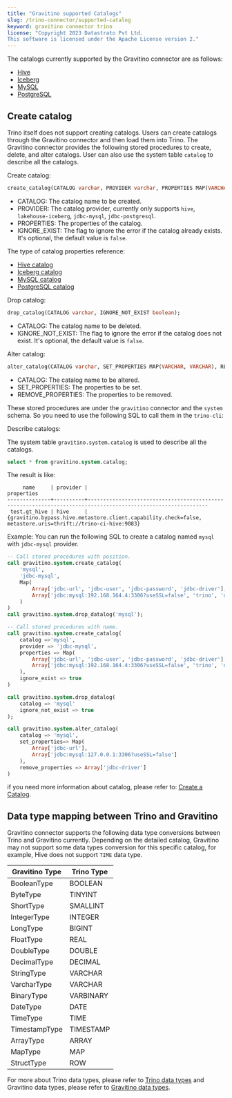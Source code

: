 ```yaml
---
title: "Gravitino supported Catalogs"
slug: /trino-connector/supported-catalog
keyword: gravitino connector trino
license: "Copyright 2023 Datastrato Pvt Ltd.
This software is licensed under the Apache License version 2."
---
```


The catalogs currently supported by the Gravitino connector are as follows:

- [Hive](catalog-hive.md)
- [Iceberg](catalog-iceberg.md)
- [MySQL](catalog-mysql.md)
- [PostgreSQL](catalog-postgresql.md)

## Create catalog

Trino itself does not support creating catalogs. 
Users can create catalogs through the Gravitino connector and then load them into Trino. 
The Gravitino connector provides the following stored procedures to create, delete, and alter catalogs.
User can also use the system table `catalog` to describe all the catalogs.

Create catalog:

```sql
create_catalog(CATALOG varchar, PROVIDER varchar, PROPERTIES MAP(VARCHAR, VARCHAR), IGNORE_EXIST boolean);
```

- CATALOG: The catalog name to be created.
- PROVIDER: The catalog provider, currently only supports `hive`, `lakehouse-iceberg`, `jdbc-mysql`, `jdbc-postgresql`.
- PROPERTIES: The properties of the catalog.
- IGNORE_EXIST: The flag to ignore the error if the catalog already exists. It's optional, the default value is `false`.

The type of catalog properties reference:
- [Hive catalog](../apache-hive-catalog.md#catalog-properties)
- [Iceberg catalog](../lakehouse-iceberg-catalog.md#catalog-properties)
- [MySQL catalog](../jdbc-mysql-catalog.md#catalog-properties)
- [PostgreSQL catalog](../jdbc-postgresql-catalog.md#catalog-properties)


Drop catalog:

```sql
drop_catalog(CATALOG varchar, IGNORE_NOT_EXIST boolean);
```

- CATALOG: The catalog name to be deleted.
- IGNORE_NOT_EXIST: The flag to ignore the error if the catalog does not exist. It's optional, the default value is `false`.


Alter catalog:

```sql
alter_catalog(CATALOG varchar, SET_PROPERTIES MAP(VARCHAR, VARCHAR), REMOVE_PROPERTIES ARRY[VARCHAR]);
```

- CATALOG: The catalog name to be altered.
- SET_PROPERTIES: The properties to be set.
- REMOVE_PROPERTIES: The properties to be removed.

These stored procedures are under the `gravitino` connector and the `system` schema.
So you need to use the following SQL to call them in the `trino-cli`:


Describe catalogs:

The system table `gravitino.system.catalog` is used to describe all the catalogs.

```sql
select * from gravitino.system.catalog;
```

The result is like:

```test
     name     | provider |                                                 properties
--------------+----------+-------------------------------------------------------------------------------------------------------------
 test.gt_hive | hive     | {gravitino.bypass.hive.metastore.client.capability.check=false, metastore.uris=thrift://trino-ci-hive:9083}
```

Example:
You can run the following SQL to create a catalog named `mysql` with `jdbc-mysql` provider.

```sql
-- Call stored procedures with position.
call gravitino.system.create_catalog(
    'mysql',
    'jdbc-mysql',
    Map(
        Array['jdbc-url', 'jdbc-user', 'jdbc-password', 'jdbc-driver'],
        Array['jdbc:mysql:192.168.164.4:3306?useSSL=false', 'trino', 'ds123', 'com.mysql.cj.jdbc.Driver']
    )
)
call gravitino.system.drop_datalog('mysql');

-- Call stored procedures with name.
call gravitino.system.create_catalog(
    catalog =>'mysql',
    provider => 'jdbc-mysql',
    properties => Map(
        Array['jdbc-url', 'jdbc-user', 'jdbc-password', 'jdbc-driver'],
        Array['jdbc:mysql:192.168.164.4:3306?useSSL=false', 'trino', 'ds123', 'com.mysql.cj.jdbc.Driver']
    ),
    ignore_exist => true
)

call gravitino.system.drop_datalog(
    catalog => 'mysql'
    ignore_not_exist => true
);

call gravitino.system.alter_catalog(
    catalog => 'mysql',
    set_properties=> Map(
        Array['jdbc-url'],
        Array['jdbc:mysql:127.0.0.1:3306?useSSL=false']
    ),
    remove_properties => Array['jdbc-driver']
)
```

if you need more information about catalog, please refer to:
[Create a Catalog](../manage-metadata-using-gravitino.md#create-a-catalog).

## Data type mapping between Trino and Gravitino

Gravitino connector supports the following data type conversions between Trino and Gravitino currently. Depending on the detailed catalog, Gravitino may not support some data types conversion for this specific catalog, for example,
Hive does not support `TIME` data type.

| Gravitino Type | Trino Type |
|----------------|------------|
| BooleanType    | BOOLEAN    |
| ByteType       | TINYINT    |
| ShortType      | SMALLINT   |
| IntegerType    | INTEGER    |
| LongType       | BIGINT     |
| FloatType      | REAL       |
| DoubleType     | DOUBLE     |
| DecimalType    | DECIMAL    |
| StringType     | VARCHAR    |
| VarcharType    | VARCHAR    |
| BinaryType     | VARBINARY  |
| DateType       | DATE       |
| TimeType       | TIME       |
| TimestampType  | TIMESTAMP  |
| ArrayType      | ARRAY      |
| MapType        | MAP        |
| StructType     | ROW        |

For more about Trino data types, please refer to [Trino data types](https://trino.io/docs/current/language/types.html) and Gravitino data types, please refer to [Gravitino data types](../manage-metadata-using-gravitino.md#gravitino-table-column-type).